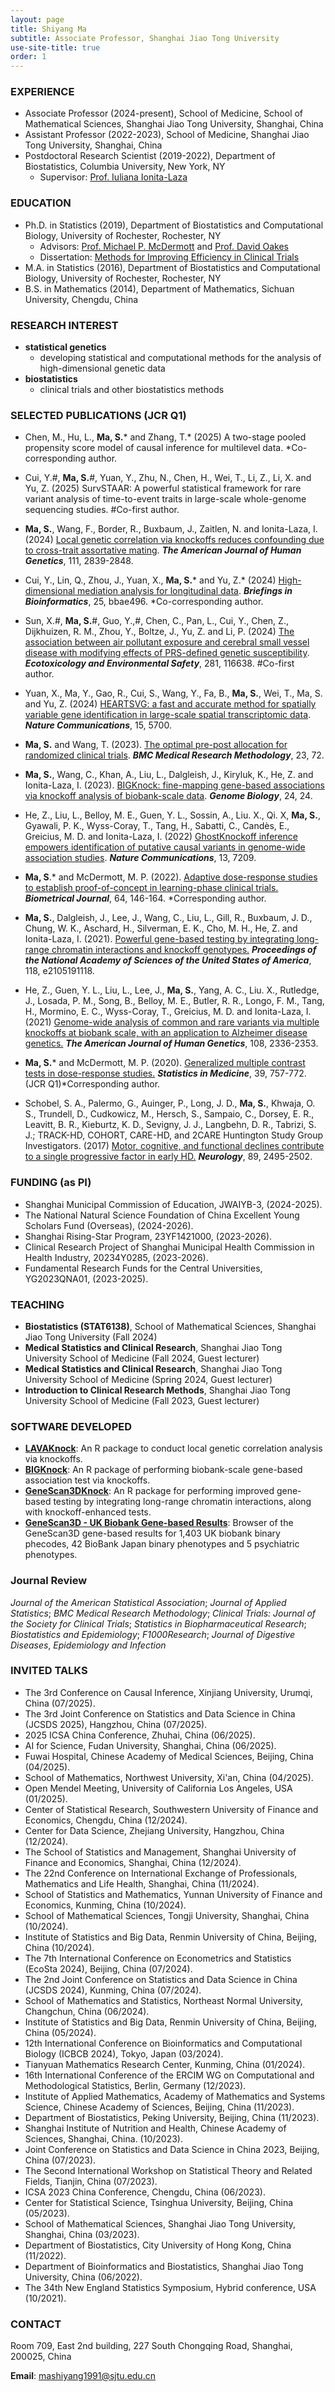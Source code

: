 ```yaml
---
layout: page
title: Shiyang Ma
subtitle: Associate Professor, Shanghai Jiao Tong University
use-site-title: true
order: 1
---
```


### EXPERIENCE
* Associate Professor (2024-present), School of Medicine, School of Mathematical Sciences, Shanghai Jiao Tong University, Shanghai, China
* Assistant Professor (2022-2023), School of Medicine, Shanghai Jiao Tong University, Shanghai, China
* Postdoctoral Research Scientist (2019-2022), Department of Biostatistics, Columbia University, New York, NY
    - Supervisor: [Prof. Iuliana Ionita-Laza](http://www.columbia.edu/~ii2135/)  


### EDUCATION 
*  Ph.D. in Statistics (2019), Department of Biostatistics and Computational Biology, University of Rochester, Rochester, NY  
    - Advisors: [Prof. Michael P. McDermott](https://www.urmc.rochester.edu/biostat/people/faculty/mcdermott.aspx) and [Prof. David Oakes](https://www.urmc.rochester.edu/biostat/people/faculty/oakes.aspx)       
    - Dissertation: [Methods for Improving Efficiency in Clinical Trials](https://search.proquest.com/docview/2335218128?pq-origsite=gscholar&fromopenview=true)     
*  M.A. in Statistics (2016), Department of Biostatistics and Computational Biology, University of Rochester, Rochester, NY    
*  B.S. in Mathematics (2014), Department of Mathematics, Sichuan University, Chengdu, China


### RESEARCH  INTEREST
* **statistical genetics**
   - developing statistical and computational methods for the analysis of high-dimensional genetic data
* **biostatistics** 
   - clinical trials and other biostatistics methods


### SELECTED PUBLICATIONS (JCR Q1)
* Chen, M., Hu, L., **Ma, S.**\* and Zhang, T.* (2025) A two-stage pooled propensity score model of causal inference for multilevel data. *Co-corresponding author.

* Cui, Y.\#, **Ma, S.**\#, Yuan, Y., Zhu, N., Chen, H., Wei, T., Li, Z., Li, X. and Yu, Z. (2025) SurvSTAAR: A powerful statistical framework for rare variant analysis of time-to-event traits in large-scale whole-genome sequencing studies. \#Co-first author.

* **Ma, S.**, Wang, F., Border, R., Buxbaum, J., Zaitlen, N. and Ionita-Laza, I. (2024) [Local genetic correlation via knockoffs reduces confounding due to cross-trait assortative mating](https://doi.org/10.1016/j.ajhg.2024.10.012). _**The American Journal of Human Genetics**_, 111, 2839-2848.

* Cui, Y., Lin, Q., Zhou, J., Yuan, X., **Ma, S.**\* and Yu, Z.\* (2024) [High-dimensional mediation analysis for longitudinal data](https://doi.org/10.1093/bib/bbae496). _**Briefings in Bioinformatics**_, 25, bbae496. *Co-corresponding author.

* Sun, X.\#, **Ma, S.**\#, Guo, Y.,\#, Chen, C., Pan, L., Cui, Y., Chen, Z., Dijkhuizen, R. M., Zhou, Y., Boltze, J., Yu, Z. and Li, P. (2024) [The association between air pollutant exposure and cerebral small vessel disease with modifying effects of PRS-defined genetic susceptibility](https://www.sciencedirect.com/science/article/pii/S0147651324007140). _**Ecotoxicology and Environmental Safety**_, 281, 116638. \#Co-first author.

* Yuan, X., Ma, Y., Gao, R., Cui, S., Wang, Y., Fa, B., **Ma, S.**, Wei, T., Ma, S. and Yu, Z. (2024) [HEARTSVG: a fast and accurate method for spatially variable gene identification in large-scale spatial transcriptomic data](https://doi.org/10.1038/s41467-024-49846-1). _**Nature Communications**_, 15, 5700.

* **Ma, S.** and Wang, T. (2023). [The optimal pre-post allocation for randomized clinical trials](https://doi.org/10.1186/s12874-023-01893-w). _**BMC Medical Research Methodology**_, 23, 72.

* **Ma, S.**, Wang, C., Khan, A., Liu, L., Dalgleish, J., Kiryluk, K., He, Z. and Ionita-Laza, I. (2023). [BIGKnock: fine-mapping gene-based associations via knockoff analysis of biobank-scale data](https://doi.org/10.1186/s13059-023-02864-6). _**Genome Biology**_, 24, 24.

* He, Z., Liu, L., Belloy, M. E., Guen, Y. L., Sossin, A., Liu. X., Qi. X, **Ma, S.**, Gyawali, P. K., Wyss-Coray, T., Tang, H., Sabatti, C., Candès, E., Greicius, M. D. and Ionita-Laza, I. (2022) [GhostKnockoff inference empowers identification of putative causal variants in genome-wide association studies](https://doi.org/10.1038/s41467-022-34932-z). _**Nature Communications**_, 13, 7209.
  
* **Ma, S**.\* and McDermott, M. P. (2022). [Adaptive dose-response studies to establish proof-of-concept in learning-phase clinical trials.](https://doi.org/10.1002/bimj.202100044) _**Biometrical Journal**_, 64, 146-164. *Corresponding author.

* **Ma, S.**, Dalgleish, J., Lee, J., Wang, C., Liu, L., Gill, R., Buxbaum, J. D., Chung, W. K., Aschard, H., Silverman, E. K., Cho, M. H., He, Z. and Ionita-Laza, I. (2021). [Powerful gene-based testing by integrating long-range chromatin interactions and knockoff genotypes.](https://doi.org/10.1073/pnas.2105191118) _**Proceedings of the National Academy of Sciences of the United States of America**_, 118, e2105191118.

* He, Z., Guen, Y. L., Liu, L., Lee, J., **Ma, S.**, Yang, A. C.,  Liu. X., Rutledge, J., Losada, P. M., Song, B., Belloy, M. E., Butler, R. R., Longo, F. M., Tang, H., Mormino, E. C., Wyss-Coray, T., Greicius, M. D. and Ionita-Laza, I. (2021) [Genome-wide analysis of common and rare variants via multiple knockoffs at biobank scale, with an application to Alzheimer disease genetics.](https://doi.org/10.1016/j.ajhg.2021.10.009) _**The American Journal of Human Genetics**_, 108, 2336-2353.

* **Ma, S.**\* and McDermott, M. P. (2020). [Generalized multiple contrast tests in dose-response studies.](https://doi.org/10.1002/sim.8444) _**Statistics in Medicine**_, 39, 757-772.  (JCR Q1)*Corresponding author.

* Schobel, S. A., Palermo, G., Auinger, P., Long, J. D., **Ma, S.**, Khwaja, O. S., Trundell, D., Cudkowicz, M., Hersch, S., Sampaio, C., Dorsey, E. R., Leavitt, B. R., Kieburtz, K. D., Sevigny, J. J., Langbehn, D. R., Tabrizi, S. J.; TRACK-HD, COHORT, CARE-HD, and 2CARE Huntington Study Group Investigators. (2017) [Motor, cognitive, and functional declines contribute to a single progressive factor in early HD.](https://www.neurology.org/doi/10.1212/WNL.0000000000004743) _**Neurology**_, 89, 2495-2502.

### FUNDING (as PI)
* Shanghai Municipal Commission of Education, JWAIYB-3, (2024-2025).
* The National Natural Science Foundation of China Excellent Young Scholars Fund (Overseas), (2024-2026).
* Shanghai Rising-Star Program, 23YF1421000, (2023-2026).
* Clinical Research Project of Shanghai Municipal Health Commission in Health Industry, 20234Y0285, (2023-2026).
* Fundamental Research Funds for the Central Universities, YG2023QNA01, (2023-2025).

### TEACHING
* **Biostatistics (STAT6138)**, School of Mathematical Sciences, Shanghai Jiao Tong University (Fall 2024)
* **Medical Statistics and Clinical Research**, Shanghai Jiao Tong University School of Medicine (Fall 2024, Guest lecturer)
* **Medical Statistics and Clinical Research**, Shanghai Jiao Tong University School of Medicine (Spring 2024, Guest lecturer)
* **Introduction to Clinical Research Methods**, Shanghai Jiao Tong University School of Medicine (Fall 2023, Guest lecturer)

### SOFTWARE DEVELOPED
* **[LAVAKnock](https://github.com/shiyangm/LAVA-Knock)**: An R package to conduct local genetic correlation analysis via knockoffs.
* **[BIGKnock](https://github.com/Iuliana-Ionita-Laza/BIGKnock)**: An R package of performing biobank-scale gene-based association test via knockoffs. 
* **[GeneScan3DKnock](https://github.com/Iuliana-Ionita-Laza/GeneScan3DKnock)**: An R package for performing improved gene-based testing by integrating long-range chromatin interactions, along with knockoff-enhanced tests.
*  **[GeneScan3D - UK Biobank Gene-based Results](http://www.funlda.com/gs3d)**: Browser of the GeneScan3D gene-based results for 1,403 UK biobank binary phecodes, 42 BioBank Japan binary phenotypes and 5 psychiatric phenotypes.

### Journal Review
_Journal of the American Statistical Association_; _Journal of Applied Statistics_; _BMC Medical Research Methodology_; _Clinical Trials: Journal of the Society for Clinical Trials_; _Statistics in Biopharmaceutical Research_; _Biostatistics and Epidemiology_; _F1000Research_; _Journal of Digestive Diseases_, _Epidemiology and Infection_

### INVITED TALKS
* The 3rd Conference on Causal Inference, Xinjiang University, Urumqi, China (07/2025).
* The 3rd Joint Conference on Statistics and Data Science in China (JCSDS 2025), Hangzhou, China (07/2025).
* 2025 ICSA China Conference, Zhuhai, China (06/2025).
* AI for Science, Fudan University, Shanghai, China (06/2025).
* Fuwai Hospital, Chinese Academy of Medical Sciences, Beijing, China (04/2025).
* School of Mathematics, Northwest University, Xi'an, China (04/2025).
* Open Mendel Meeting, University of California Los Angeles, USA (01/2025).
* Center of Statistical Research, Southwestern University of Finance and Economics, Chengdu, China (12/2024).
* Center for Data Science, Zhejiang University, Hangzhou, China (12/2024).
* The School of Statistics and Management, Shanghai University of Finance and Economics, Shanghai, China (12/2024).
* The 22nd Conference on International Exchange of Professionals, Mathematics and Life Health, Shanghai, China (11/2024).
* School of Statistics and Mathematics, Yunnan University of Finance and Economics, Kunming, China (10/2024).
* School of Mathematical Sciences, Tongji University, Shanghai, China (10/2024).
* Institute of Statistics and Big Data, Renmin University of China, Beijing, China (10/2024).
* The 7th International Conference on Econometrics and Statistics (EcoSta 2024), Beijing, China (07/2024).
* The 2nd Joint Conference on Statistics and Data Science in China (JCSDS 2024), Kunming, China (07/2024).
* School of Mathematics and Statistics, Northeast Normal University, Changchun, China (06/2024).
* Institute of Statistics and Big Data, Renmin University of China, Beijing, China (05/2024).
* 12th International Conference on Bioinformatics and Computational Biology (ICBCB 2024), Tokyo, Japan (03/2024).
* Tianyuan Mathematics Research Center, Kunming, China (01/2024).
* 16th International Conference of the ERCIM WG on Computational and Methodological Statistics, Berlin, Germany (12/2023).
* Institute of Applied Mathematics, Academy of Mathematics and Systems Science, Chinese Academy of Sciences, Beijing, China (11/2023).
* Department of Biostatistics, Peking University, Beijing, China (11/2023).
* Shanghai Institute of Nutrition and Health, Chinese Academy of Sciences, Shanghai, China. (10/2023).
* Joint Conference on Statistics and Data Science in China 2023, Beijing, China (07/2023).
* The Second International Workshop on Statistical Theory and Related Fields, Tianjin, China (07/2023).
* ICSA 2023 China Conference, Chengdu, China (06/2023).
* Center for Statistical Science, Tsinghua University, Beijing, China (05/2023).
* School of Mathematical Sciences, Shanghai Jiao Tong University, Shanghai, China (03/2023).
* Department of Biostatistics, City University of Hong Kong, China (11/2022).
* Department of Bioinformatics and Biostatistics, Shanghai Jiao Tong University, China (06/2022).
* The 34th New England Statistics Symposium, Hybrid conference, USA  (10/2021).

### CONTACT
Room 709, East 2nd building,
227 South Chongqing Road,
Shanghai, 200025, China  

**Email**: mashiyang1991@sjtu.edu.cn
